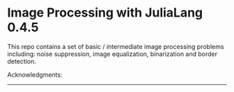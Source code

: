 # Image Processing with JuliaLang 0.4.5

This repo contains a set of basic / intermediate image processing problems including: noise suppression, image equalization, binarization and border detection.

Acknowledgments:
***
